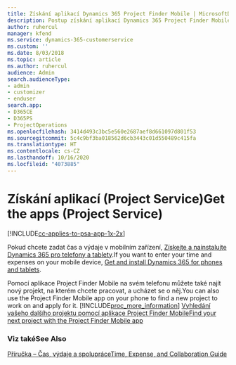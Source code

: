 ```yaml
---
title: Získání aplikací Dynamics 365 Project Finder Mobile | MicrosoftDocs
description: Postup získání aplikací Dynamics 365 Project Finder Mobile
author: ruhercul
manager: kfend
ms.service: dynamics-365-customerservice
ms.custom: ''
ms.date: 8/03/2018
ms.topic: article
ms.author: ruhercul
audience: Admin
search.audienceType:
- admin
- customizer
- enduser
search.app:
- D365CE
- D365PS
- ProjectOperations
ms.openlocfilehash: 3414d493c3bc5e560e2687aef8d661097d801f53
ms.sourcegitcommit: 5c4c9bf3ba018562d6cb3443c01d550489c415fa
ms.translationtype: HT
ms.contentlocale: cs-CZ
ms.lasthandoff: 10/16/2020
ms.locfileid: "4073885"
---
```

# <a name="get-the-apps-project-service"></a><span data-ttu-id="4c99c-103">Získání aplikací (Project Service)</span><span class="sxs-lookup"><span data-stu-id="4c99c-103">Get the apps (Project Service)</span></span>

[!INCLUDE[cc-applies-to-psa-app-1x-2x](../includes/cc-applies-to-psa-app-1x-2x.md)]

<span data-ttu-id="4c99c-104">Pokud chcete zadat čas a výdaje v mobilním zařízení, [Získejte a nainstalujte Dynamics 365 pro telefony a tablety](https://docs.microsoft.com/dynamics365/mobile-app/dynamics-365-phones-tablets-users-guide).</span><span class="sxs-lookup"><span data-stu-id="4c99c-104">If you want to enter your time and expenses on your mobile device, [Get and install Dynamics 365 for phones and tablets](https://docs.microsoft.com/dynamics365/mobile-app/dynamics-365-phones-tablets-users-guide).</span></span>  
  
 <span data-ttu-id="4c99c-105">Pomocí aplikace Project Finder Mobile na svém telefonu můžete také najít nový projekt, na kterém chcete pracovat, a ucházet se o něj.</span><span class="sxs-lookup"><span data-stu-id="4c99c-105">You can also use the Project Finder Mobile app on your phone to find a new project to work on and apply for it.</span></span> [!INCLUDE[proc_more_information](../includes/proc-more-information.md)] <span data-ttu-id="4c99c-106">[Vyhledání vašeho dalšího projektu pomocí aplikace Project Finder Mobile](../psa/find-next-project-finder-mobile-app.md)</span><span class="sxs-lookup"><span data-stu-id="4c99c-106">[Find your next project with the Project Finder Mobile app](../psa/find-next-project-finder-mobile-app.md)</span></span> 
  
### <a name="see-also"></a><span data-ttu-id="4c99c-107">Viz také</span><span class="sxs-lookup"><span data-stu-id="4c99c-107">See Also</span></span>  
 [<span data-ttu-id="4c99c-108">Příručka – Čas, výdaje a spolupráce</span><span class="sxs-lookup"><span data-stu-id="4c99c-108">Time, Expense, and Collaboration Guide</span></span>](../psa/time-expense-collaboration-guide.md)
